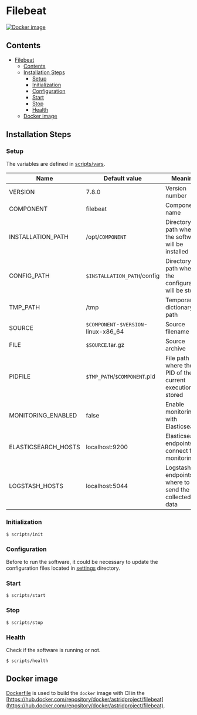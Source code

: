 # Filebeat

[![Docker image](https://img.shields.io/docker/image-size/astridproject/filebeat?label=image&logo=docker)](https://hub.docker.com/repository/docker/astridproject/filebeat)

## Contents

- [Filebeat](#filebeat)
  - [Contents](#contents)
  - [Installation Steps](#installation-steps)
    - [Setup](#setup)
    - [Initialization](#initialization)
    - [Configuration](#configuration)
    - [Start](#start)
    - [Stop](#stop)
    - [Health](#health)
  - [Docker image](#docker-image)

## Installation Steps

### Setup

The variables are defined in [scripts/vars](scripts/vars).

Name                | Default value                        | Meaning
--------------------|--------------------------------------|--------
VERSION             | 7.8.0                                | Version number
COMPONENT           | filebeat                             | Component name
INSTALLATION_PATH   | /opt/`COMPONENT`                     | Directory path where the software will be installed
CONFIG_PATH         | `$INSTALLATION_PATH`/config          | Directory path where the configuration will be stored
TMP_PATH            | /tmp                                 | Temporary dictionary path
SOURCE              | `$COMPONENT`-`$VERSION`-linux-x86_64 | Source filename
FILE                | `$SOURCE`.tar.gz                     | Source archive
PIDFILE             | `$TMP_PATH`/`$COMPONENT`.pid         | File path where the PID of the current execution is stored
MONITORING_ENABLED  | false                                | Enable monitoring with Elasticsearch
ELASTICSEARCH_HOSTS | localhost:9200                       | Elasticsearch endpoints to connect for monitoring
LOGSTASH_HOSTS      | localhost:5044                       | Logstash endpoints where to send the collected data

### Initialization

```console
$ scripts/init
```

### Configuration

Before to run the software, it could be necessary to update the configuration files located in [settings](settings) directory.

### Start

```console
$ scripts/start
```

### Stop

```console
$ scripts/stop
```

### Health

Check if the software is running or not.

```console
$ scripts/health
```

## Docker image

[Dockerfile](Dockerfile) is used to build the `docker` image with CI in the [https://hub.docker.com/repository/docker/astridproject/filebeat](https://hub.docker.com/repository/docker/astridproject/filebeat).
